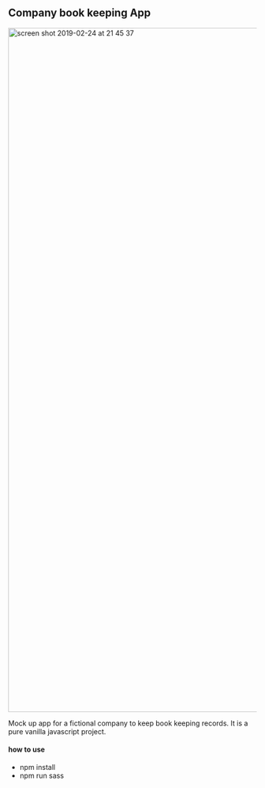 ## Company book keeping App

<img width="1385" alt="screen shot 2019-02-24 at 21 45 37" src="https://user-images.githubusercontent.com/46348451/53304983-571f0500-3884-11e9-992f-74996d509cae.png">

Mock up app for a fictional company to keep book keeping records.
It is a pure vanilla javascript project.

#### how to use
- npm install
- npm run sass